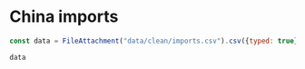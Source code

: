# China imports

```js
const data = FileAttachment("data/clean/imports.csv").csv({typed: true});
```

```js
data
```

